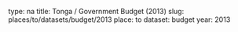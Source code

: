 type: na
title: Tonga / Government Budget (2013)
slug: places/to/datasets/budget/2013
place: to
dataset: budget
year: 2013
